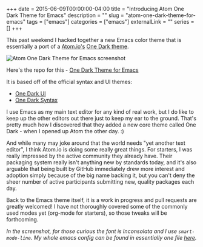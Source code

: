 +++
date = 2015-06-09T00:00:00-04:00
title = "Introducing Atom One Dark Theme for Emacs"
description = ""
slug = "atom-one-dark-theme-for-emacs"
tags = ["emacs"]
categories = ["emacs"]
externalLink = ""
series = []
+++

This past weekend I hacked together a new Emacs color theme that is
essentially a port of a [Atom.io's](https://atom.io/)
[One Dark theme](https://atom.io/themes/one-dark-syntax).

![Atom One Dark Theme for Emacs screenshot](/images/atom_one_dark_theme_emacs.png)

<!-- PELICAN_END_SUMMARY -->

Here's the repo for this - [One Dark Theme for Emacs](https://github.com/jonathanchu/atom-one-dark-theme)

It is based off of the official syntax and UI themes:

* [One Dark UI](https://atom.io/themes/one-dark-ui)
* [One Dark Syntax](https://atom.io/themes/one-dark-syntax)

I use Emacs as my main text editor for any kind of real work, but I do
like to keep up the other editors out there just to keep my ear to the
ground. That's pretty much how I discovered that they added a new core
theme called One Dark - when I opened up Atom the other day. :)

And while many may joke around that the world needs "yet another text
editor", I think Atom.io is doing some really great things. For
starters, I was really impressed by the active community they already
have. Their packaging system really isn't anything new by standards
today, and it's also arguable that being built by GitHub immediately
drew more interest and adoption simply because of the big name backing
it, but you can't deny the sheer number of active participants
submitting new, quality packages each day.

Back to the Emacs theme itself, it is a work in progress and pull
requests are greatly welcomed! I have not thoroughly covered some of
the commonly used modes yet (org-mode for starters), so those tweaks
will be forthcoming.

*In the screenshot, for those curious the font is Inconsolata and I
 use `smart-mode-line`. My whole emacs config can be found in
 essentially one file [here](https://github.com/jonathanchu/dotemacs).*
